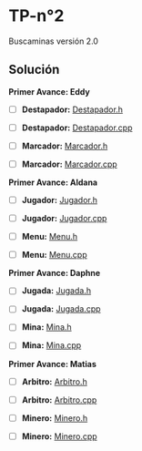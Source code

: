 # TP-n°2
Buscaminas versión 2.0

## Solución

**Primer Avance: Eddy**

  - [ ] **Destapador:** [Destapador.h](https://github.com/EddyVegaGarcia/TP-n-2/blob/master/scr/Destapador.h)
  
  - [ ] **Destapador:** [Destapador.cpp](https://github.com/EddyVegaGarcia/TP-n-2/blob/master/scr/destapador.cpp)
  
  - [ ] **Marcador:** [Marcador.h](https://github.com/EddyVegaGarcia/TP-n-2/blob/master/scr/marcador.h)
  
  - [ ] **Marcador:** [Marcador.cpp](https://github.com/EddyVegaGarcia/TP-n-2/blob/master/scr/marcador.cpp)
  
**Primer Avance: Aldana**

  - [ ] **Jugador:** [Jugador.h](https://github.com/EddyVegaGarcia/TP-n-2/blob/master/scr/jugador.h)
  
  - [ ] **Jugador:** [Jugador.cpp](https://github.com/EddyVegaGarcia/TP-n-2/blob/master/scr/jugador.cpp)
  
  - [ ] **Menu:** [Menu.h](https://github.com/EddyVegaGarcia/TP-n-2/blob/master/scr/menu.h)
  
  - [ ] **Menu:** [Menu.cpp](https://github.com/EddyVegaGarcia/TP-n-2/blob/master/scr/menu.cpp)
  
**Primer Avance: Daphne**

  - [ ] **Jugada:** [Jugada.h](https://github.com/EddyVegaGarcia/TP-n-2/blob/master/scr/jugada.h)
  
  - [ ] **Jugada:** [Jugada.cpp](https://github.com/EddyVegaGarcia/TP-n-2/blob/master/scr/jugada.cpp)
  
  - [ ] **Mina:** [Mina.h](https://github.com/EddyVegaGarcia/TP-n-2/blob/master/scr/mina.h)
  
  - [ ] **Mina:** [Mina.cpp](https://github.com/EddyVegaGarcia/TP-n-2/blob/master/scr/mina.cpp)
  
**Primer Avance: Matias**

  - [ ] **Arbitro:** [Arbitro.h](https://github.com/EddyVegaGarcia/TP-n-2/blob/master/scr/arbitro.h)
  
  - [ ] **Arbitro:** [Arbitro.cpp](https://github.com/EddyVegaGarcia/TP-n-2/blob/master/scr/arbitro.cpp)
  
  - [ ] **Minero:** [Minero.h](https://github.com/EddyVegaGarcia/TP-n-2/blob/master/scr/minero.h)
  
  - [ ] **Minero:** [Minero.cpp](https://github.com/EddyVegaGarcia/TP-n-2/blob/master/scr/minero.cpp)
  
